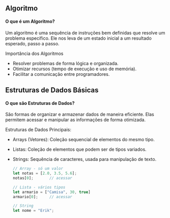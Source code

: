 ## Algoritmo

#### O que é um Algoritmo?

Um algoritmo é uma sequência de instruções bem definidas que resolve um problema
específico. Ele nos leva de um estado inicial a um resultado esperado, passo a passo.

Importância dos Algoritmos
- Resolver problemas de forma lógica e organizada.
- Otimizar recursos (tempo de execução e uso de memória).
- Facilitar a comunicação entre programadores.


## Estruturas de Dados Básicas

#### O que são Estruturas de Dados?

São formas de organizar e armazenar dados de maneira eficiente. Elas permitem acessar e
manipular as informações de forma otimizada.

Estruturas de Dados Principais:
- Arrays (Vetores): Coleção sequencial de elementos do mesmo tipo.

- Listas: Coleção de elementos que podem ser de tipos variados.
- Strings: Sequência de caracteres, usada para manipulação de texto.

    ```typescript
    // Array - só um valor
    let notas = [2.0, 3.5, 5.6];
    notas[0];       // acessar

    // Lista - vários tipos
    let armario = ["Camisa", 30, true]
    armario[0];     // acessar

    // String
    let nome = "Erik";
    ```